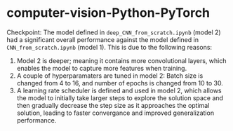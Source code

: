 # computer-vision-Python-PyTorch

Checkpoint:
The model defined in `deep_CNN_from_scratch.ipynb` (model 2) had a significant overall performance against the model defined in `CNN_from_scratch.ipynb` (model 1).
This is due to the following reasons:
1. Model 2 is deeper; meaning it contains more convolutional layers, which enables the model to capture more features when training.
2. A couple of hyperparamaters are tuned in model 2: Batch size is changed from 4 to 16, and number of epochs is changed from 10 to 30.
3. A learning rate scheduler is defined and used in model 2, which allows the model to initially take larger steps to explore the solution space and then gradually decrease the step size as it approaches the optimal solution, leading to faster convergance and improved generalization performance.
